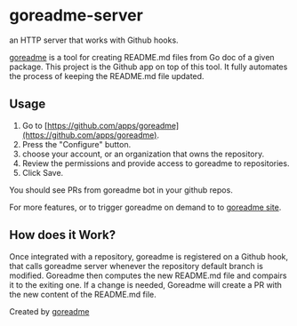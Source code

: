 # goreadme-server

an HTTP server that works with Github hooks.

[goreadme](github.com/posener/goreadme) is a tool for creating README.md
files from Go doc of a given package.
This project is the Github app on top of this tool. It fully automates
the process of keeping the README.md file updated.

## Usage

1. Go to [https://github.com/apps/goreadme](https://github.com/apps/goreadme).
2. Press the "Configure" button.
3. choose your account, or an organization that owns the repository.
4. Review the permissions and provide access to goreadme to repositories.
5. Click Save.

You should see PRs from goreadme bot in your github repos.

For more features, or to trigger goreadme on demand to to
[goreadme site](https://goreadme.herokuapp.com).

## How does it Work?

Once integrated with a repository, goreadme is registered on a Github hook,
that calls goreadme server whenever the repository default branch is
modified. Goreadme then computes the new README.md file and compairs it
to the exiting one. If a change is needed, Goreadme will create a PR with
the new content of the README.md file.

Created by [goreadme](https://github.com/apps/goreadme)
